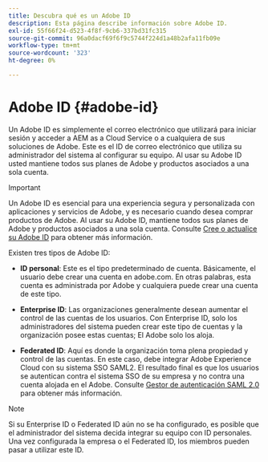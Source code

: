 ```yaml
---
title: Descubra qué es un Adobe ID
description: Esta página describe información sobre Adobe ID.
exl-id: 55f66f24-d523-4f8f-9cb6-337bd31fc315
source-git-commit: 96a0dacf69f6f9c5744f224d1a48b2afa11fb09e
workflow-type: tm+mt
source-wordcount: '323'
ht-degree: 0%

---
```


# Adobe ID {#adobe-id}

Un Adobe ID es simplemente el correo electrónico que utilizará para iniciar sesión y acceder a AEM as a Cloud Service o a cualquiera de sus soluciones de Adobe. Este es el ID de correo electrónico que utiliza su administrador del sistema al configurar su equipo. Al usar su Adobe ID usted mantiene todos sus planes de Adobe y productos asociados a una sola cuenta.

>[!IMPORTANT]
>Un Adobe ID es esencial para una experiencia segura y personalizada con aplicaciones y servicios de Adobe, y es necesario cuando desea comprar productos de Adobe. Al usar su Adobe ID, mantiene todos sus planes de Adobe y productos asociados a una sola cuenta. Consulte [Cree o actualice su Adobe ID](https://helpx.adobe.com/ca/manage-account/using/create-update-adobe-id.html#HowtocreateorupdateyourAdobeID) para obtener más información.

Existen tres tipos de Adobe ID:

* **ID personal**: Este es el tipo predeterminado de cuenta. Básicamente, el usuario debe crear una cuenta en adobe.com. En otras palabras, esta cuenta es administrada por Adobe y cualquiera puede crear una cuenta de este tipo.

* **Enterprise ID**: Las organizaciones generalmente desean aumentar el control de las cuentas de los usuarios. Con Enterprise ID, solo los administradores del sistema pueden crear este tipo de cuentas y la organización posee estas cuentas; El Adobe solo los aloja.

* **Federated ID**: Aquí es donde la organización toma plena propiedad y control de las cuentas. En este caso, debe integrar Adobe Experience Cloud con su sistema SSO SAML2. El resultado final es que los usuarios se autentican contra el sistema SSO de su empresa y no contra una cuenta alojada en el Adobe. Consulte [Gestor de autenticación SAML 2.0](https://experienceleague.adobe.com/docs/experience-manager-65/administering/security/saml-2-0-authenticationhandler.html?lang=en) para obtener más información.

>[!NOTE]
>Si su Enterprise ID o Federated ID aún no se ha configurado, es posible que el administrador del sistema decida integrar su equipo con ID personales. Una vez configurada la empresa o el Federated ID, los miembros pueden pasar a utilizar este ID.
